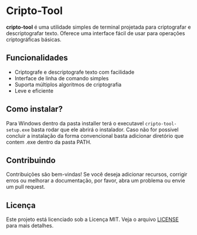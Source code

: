 # Cripto-Tool

**cripto-tool** é uma utilidade simples de terminal projetada para criptografar e descriptografar texto. Oferece uma interface fácil de usar para operações criptográficas básicas.

## Funcionalidades
- Criptografe e descriptografe texto com facilidade
- Interface de linha de comando simples
- Suporta múltiplos algoritmos de criptografia
- Leve e eficiente

## Como instalar?

Para Windows dentro da pasta installer terá o executavel ```cripto-tool-setup.exe``` basta rodar que ele abrirá o instalador.
Caso não for possivel concluir a instalação da forma convencional basta adicionar diretório que contem .exe dentro da pasta PATH.

## Contribuindo
Contribuições são bem-vindas! Se você deseja adicionar recursos, corrigir erros ou melhorar a documentação, por favor, abra um problema ou envie um pull request.

## Licença
Este projeto está licenciado sob a Licença MIT. Veja o arquivo [LICENSE](LICENSE) para mais detalhes.
